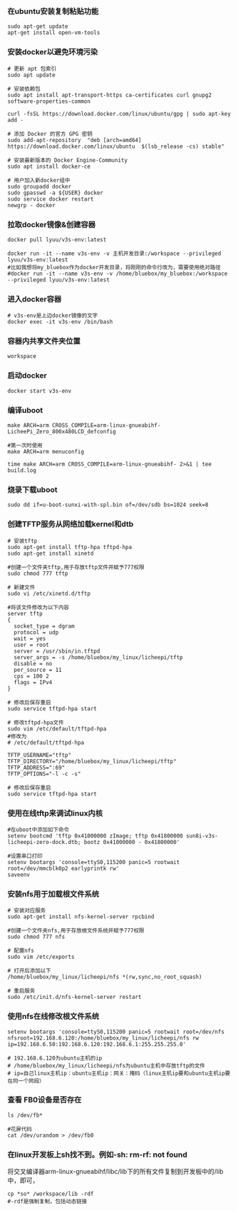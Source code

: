 ### 在ubuntu安装复制粘贴功能

```
sudo apt-get update
apt-get install open-vm-tools
```



### 安装docker以避免环境污染

```
# 更新 apt 包索引
sudo apt update

# 安装依赖包
sudo apt install apt-transport-https ca-certificates curl gnupg2 software-properties-common

curl -fsSL https://download.docker.com/linux/ubuntu/gpg | sudo apt-key add -

# 添加 Docker 的官方 GPG 密钥
sudo add-apt-repository  "deb [arch=amd64] https://download.docker.com/linux/ubuntu  $(lsb_release -cs) stable"

# 安装最新版本的 Docker Engine-Community
sudo apt install docker-ce

# 用户加入新docker组中
sudo groupadd docker
sudo gpasswd -a ${USER} docker
sudo service docker restart
newgrp - docker
```



### 拉取docker镜像&创建容器

```
docker pull lyuu/v3s-env:latest

docker run -it --name v3s-env -v 主机开发目录:/workspace --privileged lyuu/v3s-env:latest
#比如我想将my_bluebox作为docker开发目录，将刚刚的命令行改为，需要使用绝对路径
#docker run -it --name v3s-env -v /home/bluebox/my_bluebox:/workspace --privileged lyuu/v3s-env:latest
```



### 进入docker容器

```
# v3s-env是上边docker镜像的文字
docker exec -it v3s-env /bin/bash
```



### 容器内共享文件夹位置

```
workspace
```



### 启动docker

```
docker start v3s-env
```



### 编译uboot

```none
make ARCH=arm CROSS_COMPILE=arm-linux-gnueabihf- LicheePi_Zero_800x480LCD_defconfig

#第一次时使用
make ARCH=arm menuconfig

time make ARCH=arm CROSS_COMPILE=arm-linux-gnueabihf- 2>&1 | tee build.log
```



### 烧录下载uboot

```
sudo dd if=u-boot-sunxi-with-spl.bin of=/dev/sdb bs=1024 seek=8
```



### 创建TFTP服务从网络加载kernel和dtb

```
# 安装tftp
sudo apt-get install tftp-hpa tftpd-hpa
sudo apt-get install xinetd

#创建一个文件夹tftp,用于存放tftp文件并赋予777权限
sudo chmod 777 tftp

# 新建文件
sudo vi /etc/xinetd.d/tftp

#将该文件修改为以下内容
server tftp
{
  socket_type = dgram
  protocol = udp
  wait = yes
  user = root  
  server = /usr/sbin/in.tftpd
  server_args = -s /home/bluebox/my_linux/licheepi/tftp
  disable = no
  per_source = 11
  cps = 100 2
  flags = IPv4
}

# 修改后保存重启
sudo service tftpd-hpa start

# 修改tftpd-hpa文件
sudo vim /etc/default/tftpd-hpa
#修改为
# /etc/default/tftpd-hpa

TFTP_USERNAME="tftp"
TFTP_DIRECTORY="/home/bluebox/my_linux/licheepi/tftp"
TFTP_ADDRESS=":69"
TFTP_OPTIONS="-l -c -s"

# 修改后保存重启
sudo service tftpd-hpa start
```



### 使用在线tftp来调试linux内核

```
#在uboot中添加如下命令
setenv bootcmd 'tftp 0x41000000 zImage; tftp 0x41800000 sun8i-v3s-licheepi-zero-dock.dtb; bootz 0x41000000 - 0x41800000'

#设置串口打印
setenv bootargs 'console=ttyS0,115200 panic=5 rootwait root=/dev/mmcblk0p2 earlyprintk rw'
saveenv
```



### 安装nfs用于加载根文件系统

```
# 安装对应服务
sudo apt-get install nfs-kernel-server rpcbind

#创建一个文件夹nfs,用于存放根文件系统并赋予777权限
sudo chmod 777 nfs

# 配置nfs
sudo vim /etc/exports

# 打开后添加以下
/home/bluebox/my_linux/licheepi/nfs *(rw,sync,no_root_squash)

# 重启服务
sudo /etc/init.d/nfs-kernel-server restart
```



### 使用nfs在线修改根文件系统

```
setenv bootargs 'console=ttyS0,115200 panic=5 rootwait root=/dev/nfs nfsroot=192.168.6.120:/home/bluebox/my_linux/licheepi/nfs rw ip=192.168.6.50:192.168.6.120:192.168.6.1:255.255.255.0'

# 192.168.6.120为ubuntu主机的ip
# /home/bluebox/my_linux/licheepi/nfs为ubuntu主机中存放tftp的文件
# ip=自己linux主机ip：ubuntu主机ip：网关：掩码（linux主机ip要和ubuntu主机ip要在同一个网段）
```



### 查看 FB0设备是否存在

```
ls /dev/fb*

#花屏代码
cat /dev/urandom > /dev/fb0
```





### 在linux开发板上sh找不到。例如-sh: rm-rf: not found

将交叉编译器arm-linux-gnueabihf/libc/lib下的所有文件复制到开发板中的/lib中，即可，

```
cp *so* /workspace/lib -rdf
#-rdf是强制复制，包括动态链接
```

